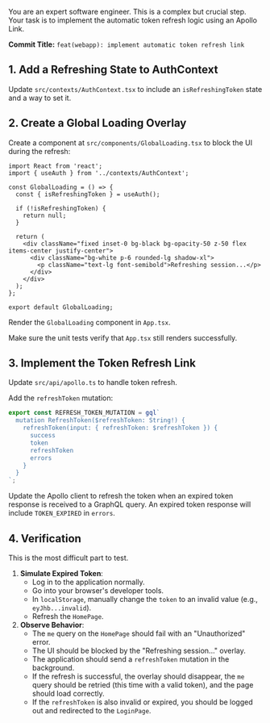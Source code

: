 You are an expert software engineer. This is a complex but crucial step. Your task is to implement the automatic token refresh logic using an Apollo Link.

**Commit Title:** `feat(webapp): implement automatic token refresh link`

## 1. Add a Refreshing State to AuthContext

Update `src/contexts/AuthContext.tsx` to include an `isRefreshingToken` state and a way to set it.

## 2. Create a Global Loading Overlay

Create a component at `src/components/GlobalLoading.tsx` to block the UI during the refresh:

```tsx
import React from 'react';
import { useAuth } from '../contexts/AuthContext';

const GlobalLoading = () => {
  const { isRefreshingToken } = useAuth();

  if (!isRefreshingToken) {
    return null;
  }

  return (
    <div className="fixed inset-0 bg-black bg-opacity-50 z-50 flex items-center justify-center">
      <div className="bg-white p-6 rounded-lg shadow-xl">
        <p className="text-lg font-semibold">Refreshing session...</p>
      </div>
    </div>
  );
};

export default GlobalLoading;
```

Render the `GlobalLoading` component in `App.tsx`.

Make sure the unit tests verify that `App.tsx` still renders successfully.

## 3. Implement the Token Refresh Link

Update `src/api/apollo.ts` to handle token refresh.

Add the `refreshToken` mutation:
```ts
export const REFRESH_TOKEN_MUTATION = gql`
  mutation RefreshToken($refreshToken: String!) {
    refreshToken(input: { refreshToken: $refreshToken }) {
      success
      token
      refreshToken
      errors
    }
  }
`;
```

Update the Apollo client to refresh the token when an expired token response is received to a GraphQL query. An expired token response will include `TOKEN_EXPIRED` in `errors`.

## 4. Verification

This is the most difficult part to test.

1.  **Simulate Expired Token**:
    *   Log in to the application normally.
    *   Go into your browser's developer tools.
    *   In `localStorage`, manually change the `token` to an invalid value (e.g., `eyJhb...invalid`).
    *   Refresh the `HomePage`.
2.  **Observe Behavior**:
    *   The `me` query on the `HomePage` should fail with an "Unauthorized" error.
    *   The UI should be blocked by the "Refreshing session..." overlay.
    *   The application should send a `refreshToken` mutation in the background.
    *   If the refresh is successful, the overlay should disappear, the `me` query should be retried (this time with a valid token), and the page should load correctly.
    *   If the `refreshToken` is also invalid or expired, you should be logged out and redirected to the `LoginPage`.
